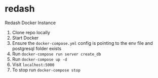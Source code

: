 # redash
Redash Docker Instance

1. Clone repo locally
2. Start Docker
3. Ensure the `docker-compose.yml` config is pointing to the env file and postgresql folder exists
4. Run `docker-compose run server create_db`
5. Run `docker-compose up -d`
6. Visit `localhost:5000`
7. To stop run `docker-compose stop`
